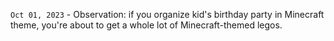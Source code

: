 `Oct 01, 2023` - Observation: if you organize kid's birthday party in Minecraft theme, you're about to get a whole lot of Minecraft-themed legos.

